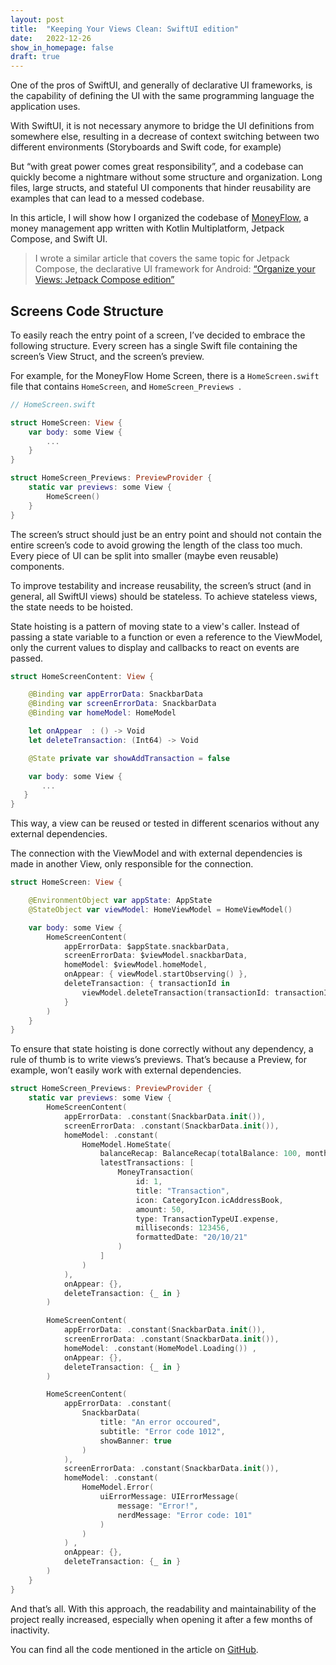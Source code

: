 ```yaml
---
layout: post
title:  "Keeping Your Views Clean: SwiftUI edition"
date:   2022-12-26
show_in_homepage: false
draft: true
---
```


One of the pros of SwiftUI, and generally of declarative UI frameworks, is the capability of defining the UI with the same programming language the application uses. 

With SwiftUI, it is not necessary anymore to bridge the UI definitions from somewhere else, resulting in a decrease of context switching between two different environments (Storyboards and Swift code, for example)

But “with great power comes great responsibility”, and a codebase can quickly become a nightmare without some structure and organization. Long files, large structs, and stateful UI components that hinder reusability are examples that can lead to a messed codebase. 

In this article, I will show how I organized the codebase of [MoneyFlow](https://github.com/prof18/MoneyFlow), a money management app written with Kotlin Multiplatform, Jetpack Compose, and Swift UI. 

> I wrote a similar article that covers the same topic for Jetpack Compose, the declarative UI framework for Android: [“Organize your Views: Jetpack Compose edition”](posts/2023/organize-view-compose-edition)


## Screens Code Structure

To easily reach the entry point of a screen, I’ve decided to embrace the following structure. 
Every screen has a single Swift file containing the screen’s View Struct, and the screen’s preview. 

For example, for the MoneyFlow Home Screen, there is a `HomeScreen.swift` file that contains `HomeScreen`, and `HomeScreen_Previews `.  

```swift
// HomeScreen.swift

struct HomeScreen: View {
    var body: some View {
        ...
    }
}

struct HomeScreen_Previews: PreviewProvider {
    static var previews: some View {
        HomeScreen()
    }
}        
```

The screen’s struct should just be an entry point and should not contain the entire screen’s code to avoid growing the length of the class too much. Every piece of UI can be split into smaller (maybe even reusable) components.  

To improve testability and increase reusability, the screen’s struct (and in general, all SwiftUI views) should be stateless. To achieve stateless views, the state needs to be hoisted. 

State hoisting is a pattern of moving state to a view's caller. Instead of passing a state variable to a function or even a reference to the ViewModel, only the current values to display and callbacks to react on events are passed.  

```swift
struct HomeScreenContent: View {

    @Binding var appErrorData: SnackbarData
    @Binding var screenErrorData: SnackbarData
    @Binding var homeModel: HomeModel

    let onAppear  : () -> Void
    let deleteTransaction: (Int64) -> Void

    @State private var showAddTransaction = false

    var body: some View {
	   ...
   }
}
```

This way, a view can be reused or tested in different scenarios without any external dependencies. 

The connection with the ViewModel and with external dependencies is made in another View, only responsible for the connection. 

```swift
struct HomeScreen: View {

    @EnvironmentObject var appState: AppState
    @StateObject var viewModel: HomeViewModel = HomeViewModel()

    var body: some View {
        HomeScreenContent(
            appErrorData: $appState.snackbarData,
            screenErrorData: $viewModel.snackbarData,
            homeModel: $viewModel.homeModel,
            onAppear: { viewModel.startObserving() },
            deleteTransaction: { transactionId in
                viewModel.deleteTransaction(transactionId: transactionId)
            }
        )
    }
}
```

To ensure that state hoisting is done correctly without any dependency, a rule of thumb is to write views’s previews. That’s because a Preview, for example, won’t easily work with external dependencies.   

```swift
struct HomeScreen_Previews: PreviewProvider {
    static var previews: some View {
        HomeScreenContent(
            appErrorData: .constant(SnackbarData.init()),
            screenErrorData: .constant(SnackbarData.init()),
            homeModel: .constant(
                HomeModel.HomeState(
                    balanceRecap: BalanceRecap(totalBalance: 100, monthlyIncome: 150, monthlyExpenses: 50),
                    latestTransactions: [
                        MoneyTransaction(
                            id: 1,
                            title: "Transaction",
                            icon: CategoryIcon.icAddressBook,
                            amount: 50,
                            type: TransactionTypeUI.expense,
                            milliseconds: 123456,
                            formattedDate: "20/10/21"
                        )
                    ]
                )
            ),
            onAppear: {},
            deleteTransaction: {_ in }
        )

        HomeScreenContent(
            appErrorData: .constant(SnackbarData.init()),
            screenErrorData: .constant(SnackbarData.init()),
            homeModel: .constant(HomeModel.Loading()) ,
            onAppear: {},
            deleteTransaction: {_ in }
        )

        HomeScreenContent(
            appErrorData: .constant(
                SnackbarData(
                    title: "An error occoured",
                    subtitle: "Error code 1012",
                    showBanner: true
                )
            ),
            screenErrorData: .constant(SnackbarData.init()),
            homeModel: .constant(
                HomeModel.Error(
                    uiErrorMessage: UIErrorMessage(
                        message: "Error!",
                        nerdMessage: "Error code: 101"
                    )
                )
            ) ,
            onAppear: {},
            deleteTransaction: {_ in }
        )
    }
}
```

And that’s all. With this approach, the readability and maintainability of the project really increased, especially when opening it after a few months of inactivity.

You can find all the code mentioned in the article on [GitHub](https://github.com/prof18/MoneyFlow).